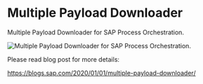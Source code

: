 # Multiple Payload Downloader
Multiple Payload Downloader for SAP Process Orchestration.

![Multiple Payload Downloader for SAP Process Orchestration.](https://blogs.sap.com/wp-content/uploads/2020/01/multiple-payload-downloader_1.png)

Please read blog post for more details:

https://blogs.sap.com/2020/01/01/multiple-payload-downloader/
